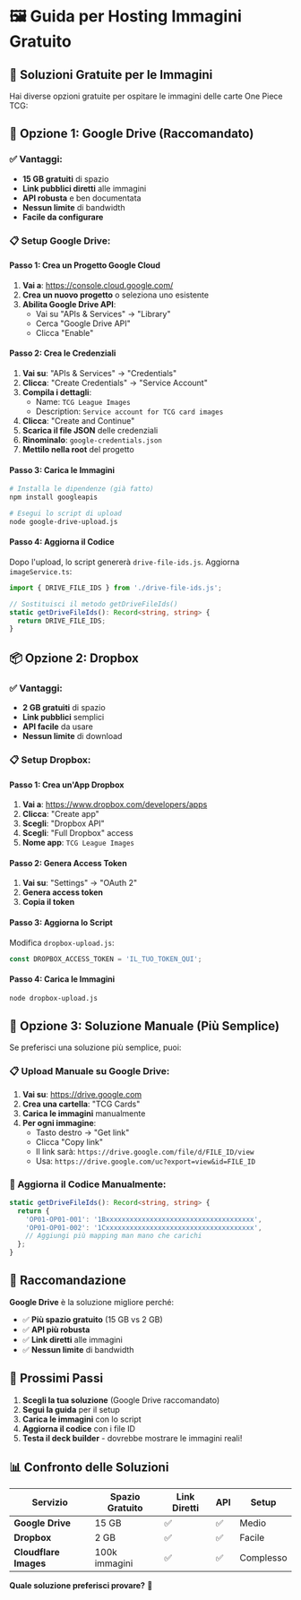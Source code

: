 # 🖼️ Guida per Hosting Immagini Gratuito

## 🎯 **Soluzioni Gratuite per le Immagini**

Hai diverse opzioni gratuite per ospitare le immagini delle carte One Piece TCG:

## 🚀 **Opzione 1: Google Drive (Raccomandato)**

### **✅ Vantaggi:**
- **15 GB gratuiti** di spazio
- **Link pubblici diretti** alle immagini
- **API robusta** e ben documentata
- **Nessun limite** di bandwidth
- **Facile da configurare**

### **📋 Setup Google Drive:**

#### **Passo 1: Crea un Progetto Google Cloud**
1. **Vai a**: https://console.cloud.google.com/
2. **Crea un nuovo progetto** o seleziona uno esistente
3. **Abilita Google Drive API**:
   - Vai su "APIs & Services" → "Library"
   - Cerca "Google Drive API"
   - Clicca "Enable"

#### **Passo 2: Crea le Credenziali**
1. **Vai su**: "APIs & Services" → "Credentials"
2. **Clicca**: "Create Credentials" → "Service Account"
3. **Compila i dettagli**:
   - Name: `TCG League Images`
   - Description: `Service account for TCG card images`
4. **Clicca**: "Create and Continue"
5. **Scarica il file JSON** delle credenziali
6. **Rinominalo**: `google-credentials.json`
7. **Mettilo nella root** del progetto

#### **Passo 3: Carica le Immagini**
```bash
# Installa le dipendenze (già fatto)
npm install googleapis

# Esegui lo script di upload
node google-drive-upload.js
```

#### **Passo 4: Aggiorna il Codice**
Dopo l'upload, lo script genererà `drive-file-ids.js`. Aggiorna `imageService.ts`:

```typescript
import { DRIVE_FILE_IDS } from './drive-file-ids.js';

// Sostituisci il metodo getDriveFileIds()
static getDriveFileIds(): Record<string, string> {
  return DRIVE_FILE_IDS;
}
```

## 📦 **Opzione 2: Dropbox**

### **✅ Vantaggi:**
- **2 GB gratuiti** di spazio
- **Link pubblici** semplici
- **API facile** da usare
- **Nessun limite** di download

### **📋 Setup Dropbox:**

#### **Passo 1: Crea un'App Dropbox**
1. **Vai a**: https://www.dropbox.com/developers/apps
2. **Clicca**: "Create app"
3. **Scegli**: "Dropbox API"
4. **Scegli**: "Full Dropbox" access
5. **Nome app**: `TCG League Images`

#### **Passo 2: Genera Access Token**
1. **Vai su**: "Settings" → "OAuth 2"
2. **Genera access token**
3. **Copia il token**

#### **Passo 3: Aggiorna lo Script**
Modifica `dropbox-upload.js`:
```javascript
const DROPBOX_ACCESS_TOKEN = 'IL_TUO_TOKEN_QUI';
```

#### **Passo 4: Carica le Immagini**
```bash
node dropbox-upload.js
```

## 🔧 **Opzione 3: Soluzione Manuale (Più Semplice)**

Se preferisci una soluzione più semplice, puoi:

### **📋 Upload Manuale su Google Drive:**
1. **Vai su**: https://drive.google.com
2. **Crea una cartella**: "TCG Cards"
3. **Carica le immagini** manualmente
4. **Per ogni immagine**:
   - Tasto destro → "Get link"
   - Clicca "Copy link"
   - Il link sarà: `https://drive.google.com/file/d/FILE_ID/view`
   - Usa: `https://drive.google.com/uc?export=view&id=FILE_ID`

### **📝 Aggiorna il Codice Manualmente:**
```typescript
static getDriveFileIds(): Record<string, string> {
  return {
    'OP01-OP01-001': '1Bxxxxxxxxxxxxxxxxxxxxxxxxxxxxxxxxxxxxx',
    'OP01-OP01-002': '1Cxxxxxxxxxxxxxxxxxxxxxxxxxxxxxxxxxxxxx',
    // Aggiungi più mapping man mano che carichi
  };
}
```

## 🎯 **Raccomandazione**

**Google Drive** è la soluzione migliore perché:
- ✅ **Più spazio gratuito** (15 GB vs 2 GB)
- ✅ **API più robusta**
- ✅ **Link diretti** alle immagini
- ✅ **Nessun limite** di bandwidth

## 🚀 **Prossimi Passi**

1. **Scegli la tua soluzione** (Google Drive raccomandato)
2. **Segui la guida** per il setup
3. **Carica le immagini** con lo script
4. **Aggiorna il codice** con i file ID
5. **Testa il deck builder** - dovrebbe mostrare le immagini reali!

## 📊 **Confronto delle Soluzioni**

| Servizio | Spazio Gratuito | Link Diretti | API | Setup |
|----------|----------------|--------------|-----|-------|
| **Google Drive** | 15 GB | ✅ | ✅ | Medio |
| **Dropbox** | 2 GB | ✅ | ✅ | Facile |
| **Cloudflare Images** | 100k immagini | ✅ | ✅ | Complesso |

**Quale soluzione preferisci provare?** 🎯
